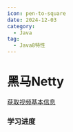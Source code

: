 ```yaml
---
icon: pen-to-square
date: 2024-12-03
category:
  - Java
tag:
  - Java8特性
---
```


# 黑马Netty
<a href='https://api.bilibili.com/x/web-interface/wbi/view?bvid=BV1np4y1C7Yf'>获取视频基本信息</a>

### 学习进度
<BiliBili aid="802157994" cid="1235854697" page=183 />